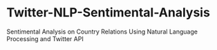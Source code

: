 # Twitter-NLP-Sentimental-Analysis
Sentimental Analysis on Country Relations Using Natural Language Processing and Twitter API
